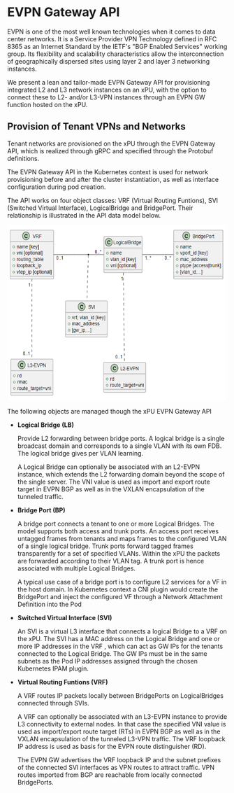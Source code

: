 # EVPN Gateway API

EVPN is one of the most well known technologies when it comes to data center networks. It is a Service Provider VPN Technology defined in RFC 8365 as an Internet Standard by the IETF's "BGP Enabled Services" working group. Its flexibility and scalability characteristics allow the interconnection of geographically dispersed sites using layer 2 and layer 3 networking instances. 

We present a lean and tailor-made EVPN Gateway API for provisioning integrated L2 and L3 network instances on an xPU, with the option to connect these to L2- and/or L3-VPN instances through an EVPN GW function hosted on the xPU.

## Provision of Tenant VPNs and Networks

Tenant networks are provisioned on the xPU through the EVPN Gateway API, which is realized through gRPC and specified through the Protobuf definitions. 

The EVPN Gateway API in the Kubernetes context is used for network provisioning before and after the cluster instantiation, as well as interface configuration during pod creation.

The API works on four object classes: VRF (Virtual Routing Funtions), SVI (Switched Virtual Interface), LogicalBridge and BridgePort. Their relationship is illustrated in the API data model below.

<p align="center">
  <img width="500" height="400" src="./images/data-model-evpn-gw-api.png">
</p>

The following objects are managed though the xPU EVPN Gateway API

* **Logical Bridge (LB)**
    
    Provide L2 forwarding between bridge ports. A logical bridge is a single broadcast domain and corresponds to a single VLAN with its own FDB. The logical bridge gives per VLAN learning.

    A Logical Bridge can optionally be associated with an L2-EVPN instance, which extends the L2 forwarding domain beyond the scope of the single server. The VNI value is used as import and export route target in EVPN BGP as well as in the VXLAN encapsulation of the tunneled traffic.

* **Bridge Port (BP)**

    A bridge port connects a tenant to one or more Logical Bridges. The model supports both access and trunk ports. An access port receives untagged frames from tenants and maps frames to the configured VLAN of a single logical bridge. Trunk ports forward tagged frames transparently for a set of specified VLANs. Within the xPU the packets are forwarded according to their VLAN tag. A trunk port is hence associated with multiple Logical Bridges.

    A typical use case of a bridge port is to configure L2 services for a VF in the host domain. In Kubernetes context a CNI plugin would create the BridgePort and inject the configured VF through a Network Attachment Definition into the Pod

* **Switched Virtual Interface (SVI)**

    An SVI is a virtual L3 interface that connects a logical Bridge to a VRF on the xPU. The SVI has a MAC address on the Logical Bridge and one or more IP addresses in the VRF , which can act as GW IPs for the tenants connected to the Logical Bridge. The GW IPs must be in the same subnets as the Pod IP addresses assigned through the chosen Kubernetes IPAM plugin.

* **Virtual Routing Funtions (VRF)**

    A VRF routes IP packets locally between BridgePorts on LogicalBridges connected through SVIs.

    A VRF can optionally be associated with an L3-EVPN instance to provide L3 connectivity to external nodes. In that case the specified VNI value is used as import/export route target (RTs) in EVPN BGP as well as in the VXLAN encapsulation of the tunneled L3-VPN traffic. The VRF loopback IP address is used as basis for the EVPN route distinguisher (RD).

    The EVPN GW advertises the VRF loopback IP and the subnet prefixes of the connected SVI interfaces as VPN routes to attract traffic. VPN routes imported from BGP are reachable from locally connected BridgePorts.
